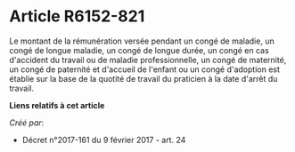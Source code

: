 # Article R6152-821

Le montant de la rémunération versée pendant un congé de maladie, un congé de longue maladie, un congé de longue durée, un
congé en cas d'accident du travail ou de maladie professionnelle, un congé de maternité, un congé de paternité et d'accueil
de l'enfant ou un congé d'adoption est établie sur la base de la quotité de travail du praticien à la date d'arrêt du
travail.

**Liens relatifs à cet article**

_Créé par_:

  - Décret n°2017-161 du 9 février 2017 - art. 24
